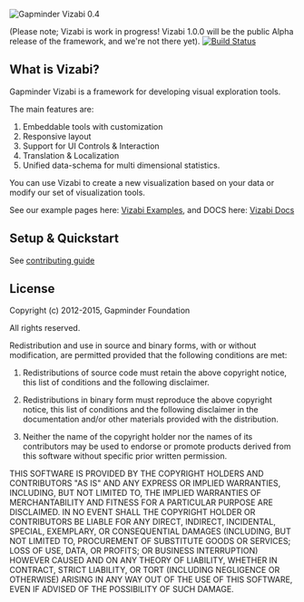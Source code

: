 ![Gapminder Vizabi 0.4](http://static.gapminder.org/vizabi/vizabi.jpg)

(Please note; Vizabi is work in progress! Vizabi 1.0.0 will be the public Alpha release of the framework, and we're not there yet).
[![Build Status](https://secure.travis-ci.org/Gapminder/vizabi.png?branch=develop)](https://travis-ci.org/Gapminder/vizabi)
<!--[![Code Climate](https://codeclimate.com/github/Gapminder/vizabi/badges/gpa.svg)](https://codeclimate.com/github/Gapminder/vizabi)-->

## What is Vizabi?

Gapminder Vizabi is a framework for developing visual exploration tools.

The main features are:

1. Embeddable tools with customization
2. Responsive layout
3. Support for UI Controls & Interaction
4. Translation & Localization
5. Unified data-schema for multi dimensional statistics.

You can use Vizabi to create a new visualization based on your data or modify our set of visualization tools.

See our example pages here: [Vizabi Examples](http://static.gapminderdev.org/vizabi/develop/preview/), and DOCS here: [Vizabi Docs](http://vizabi.org)

## Setup & Quickstart

See [contributing guide](CONTRIBUTING.md)

## License

Copyright (c) 2012-2015, Gapminder Foundation

All rights reserved.

Redistribution and use in source and binary forms, with or without modification, are permitted provided that the following conditions are met:

1. Redistributions of source code must retain the above copyright notice, this list of conditions and the following disclaimer.

2. Redistributions in binary form must reproduce the above copyright notice, this list of conditions and the following disclaimer in the documentation and/or other materials provided with the distribution.

3. Neither the name of the copyright holder nor the names of its contributors may be used to endorse or promote products derived from this software without specific prior written permission.

THIS SOFTWARE IS PROVIDED BY THE COPYRIGHT HOLDERS AND CONTRIBUTORS "AS IS" AND ANY EXPRESS OR IMPLIED WARRANTIES, INCLUDING, BUT NOT LIMITED TO, THE IMPLIED WARRANTIES OF MERCHANTABILITY AND FITNESS FOR A PARTICULAR PURPOSE ARE DISCLAIMED. IN NO EVENT SHALL THE COPYRIGHT HOLDER OR CONTRIBUTORS BE LIABLE FOR ANY DIRECT, INDIRECT, INCIDENTAL, SPECIAL, EXEMPLARY, OR CONSEQUENTIAL DAMAGES (INCLUDING, BUT NOT LIMITED TO, PROCUREMENT OF SUBSTITUTE GOODS OR SERVICES; LOSS OF USE, DATA, OR PROFITS; OR BUSINESS INTERRUPTION) HOWEVER CAUSED AND ON ANY THEORY OF LIABILITY, WHETHER IN CONTRACT, STRICT LIABILITY, OR TORT (INCLUDING NEGLIGENCE OR OTHERWISE) ARISING IN ANY WAY OUT OF THE USE OF THIS SOFTWARE, EVEN IF ADVISED OF THE POSSIBILITY OF SUCH DAMAGE.
